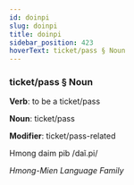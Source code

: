 ```yaml
---
id: doinpi
slug: doinpi
title: doinpi
sidebar_position: 423
hoverText: ticket/pass § Noun
---
```


### ticket/pass § Noun

**Verb**: to be a ticket/pass

**Noun**: ticket/pass

**Modifier**: ticket/pass-related

Hmong daim pib /daĩ.pi/

*Hmong-Mien Language Family*